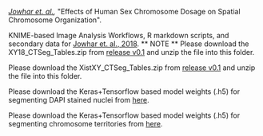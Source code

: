 
_[Jowhar et. al.](http://biorxiv.org/cgi/content/short/346742v1),_ "Effects of Human Sex Chromosome Dosage on Spatial Chromosome Organization".

KNIME-based Image Analysis Workflows, R markdown scripts, and secondary data for [Jowhar et. al., 2018](http://biorxiv.org/cgi/content/short/346742v1).
** NOTE **
Please download the XY18_CTSeg_Tables.zip from [release v0.1](https://github.com/CBIIT/Misteli-Lab-CCR-NCI/releases/download/v0.1/XY18_CTSeg_Tables.zip) and unzip the file into this folder.

Please download the XistXY_CTSeg_Tables.zip from [release v0.1](https://github.com/CBIIT/Misteli-Lab-CCR-NCI/releases/download/v0.1/XistXY_CTSeg_Tables.zip) and unzip the file into this folder.

Please download the Keras+Tensorflow based model weights (.h5) for segmenting DAPI stained nuclei from [here](https://github.com/CBIIT/Misteli-Lab-CCR-NCI/releases/download/v0.1/weights_uint16_dropout_noaug_mask_fitl32.h5).

Please download the Keras+Tensorflow based model weights (.h5) for segmenting chromosome territories from [here](https://github.com/CBIIT/Misteli-Lab-CCR-NCI/releases/download/v0.1/model_weights_george.h5).
